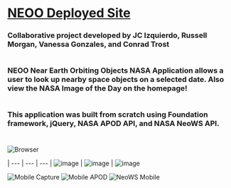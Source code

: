 # [NEOO Deployed Site](https://trost.dev/NASA-Application)
### Collaborative project developed by JC Izquierdo, Russell Morgan, Vanessa Gonzales, and Conrad Trost
# 
### NEOO Near Earth Orbiting Objects NASA Application allows a user to look up nearby space objects  on a selected date. Also view the NASA Image of the Day on the homepage!
# 
### This application was built from scratch using Foundation framework, jQuery, NASA APOD API, and NASA NeoWS API.
#
<img src="assets/images/readme.png" alt="Browser"/>

| --- | --- | --- |
![image](assets/images/phoneimg.png) | ![image](assets/images/phoneimg.png) | ![image](assets/images/phoneimg.png)
<div width="100%" style="height:300px">
  <img src="assets/images/phoneimg.png" alt="Mobile Capture"/>
  <img src="assets/images/apodmobile.png" alt="Mobile APOD"/>
  <img src="assets/images/neowsmobile.png" alt="NeoWS Mobile"/>
</div>
